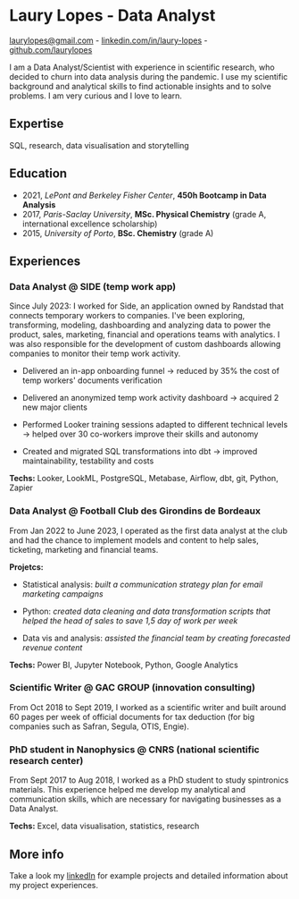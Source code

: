 # Laury Lopes - Data Analyst 
laurylopes@gmail.com - [linkedin.com/in/laury-lopes](https://www.linkedin.com/in/laury-lopes/) - [github.com/laurylopes](https://github.com/laurylopes)


I am a Data Analyst/Scientist with experience in scientific research, who decided to churn into data analysis during the pandemic. I use my scientific background and analytical skills to find actionable insights and to solve problems. I am very curious and I love to learn.

## Expertise
SQL, research, data visualisation and storytelling

## Education 
- 2021, *LePont and Berkeley Fisher Center*, **450h Bootcamp in Data Analysis**
- 2017, *Paris-Saclay University*, **MSc. Physical Chemistry** (grade A, international excellence scholarship)
- 2015, *University of Porto*, **BSc. Chemistry** (grade A)

## Experiences
### Data Analyst @ SIDE (temp work app)
Since July 2023: I worked for Side, an application owned by Randstad that connects temporary workers to companies.
I've been exploring, transforming, modeling, dashboarding and analyzing data to power the product, sales, marketing, financial and operations teams with analytics. I was also responsible for the development of custom dashboards allowing companies to monitor their temp work activity.

- Delivered an in-app onboarding funnel -> reduced by 35% the cost of temp workers' documents verification

- Delivered an anonymized temp work activity dashboard -> acquired 2 new major clients

- Performed Looker training sessions adapted to different technical levels -> helped over 30 co-workers improve their skills and autonomy

- Created and migrated SQL transformations into dbt -> improved maintainability, testability and costs
 

**Techs:** Looker, LookML, PostgreSQL, Metabase, Airflow, dbt, git, Python, Zapier


### Data Analyst @ Football Club des Girondins de Bordeaux
From Jan 2022 to June 2023, I operated as the first data analyst at the club and had the chance to implement models and content to help sales, ticketing, marketing and financial teams.

**Projetcs:**
- Statistical analysis: *built a communication strategy plan for email marketing campaigns*

-  Python: *created data cleaning and data transformation scripts that helped the head of sales to save 1,5 day of work per week*

-  Data vis and analysis: *assisted the financial team by creating forecasted revenue content*

**Techs:** Power BI, Jupyter Notebook, Python, Google Analytics

### Scientific Writer @ GAC GROUP (innovation consulting)
From Oct 2018 to Sept 2019, I worked as a scientific writer and built around 60 pages per week of official documents for tax deduction (for big companies such as Safran, Segula, OTIS, Engie). 


### PhD student in Nanophysics @ CNRS (national scientific research center)
From Sept 2017 to Aug 2018, I worked as a PhD student to study spintronics materials. This experience helped me develop my analytical and communication skills, which are necessary for navigating businesses as a Data Analyst.

**Techs:** Excel, data visualisation, statistics, research


## More info
Take a look my [linkedIn](https://www.linkedin.com/in/laury-lopes/) for example projects and detailed information about my project experiences. 







